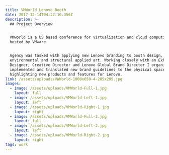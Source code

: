 ```yaml
---
title: VMWorld Lenovo Booth
date: 2017-12-14T04:22:16.356Z
description: >-
  ## Project Overview


  VMworld is a US based conference for virtualization and cloud computing,
  hosted by VMware. 


  Agency was tasked with applying new Lenovo branding to booth design,
  environmental and structural applied art. Working closely with an Exhibit
  Designer, Creative Director and Lenovo Global Brand Director I organized,
  implemented and translated new brand guidelines to the physical space,
  highlighting new products and features for Lenovo.
link: /assets/uploads/VWWorld-1000x650-4-205x205.jpg
images:
  - image: /assets/uploads/VMWorld-Full-1.jpg
    layout: full
  - image: /assets/uploads/VMWorld-Left-1.jpg
    layout: left
  - image: /assets/uploads/VMWorld-Right-1.jpg
    layout: right
  - image: /assets/uploads/VMWorld-Full-2.jpg
    layout: full
  - image: /assets/uploads/VMWorld-Left-2.jpg
    layout: left
  - image: /assets/uploads/VMWorld-Right-2.jpg
    layout: right
tags: work
---
```


